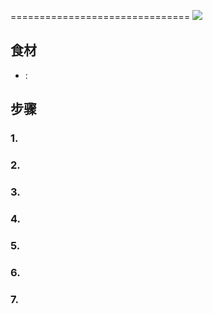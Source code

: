 ===============================
![](.jpg)


## 食材 ##
* :
## 步骤 ##
### 1.  ###
### 2.  ###
### 3.  ###
### 4.  ###
### 5.  ###
### 6.  ###
### 7.  ###
